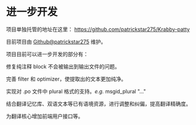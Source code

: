 # 进一步开发

项目单独托管的地址在这里： [https://github.com/patrickstar275/Krabby-patty ](https://github.com/patrickstar275/Krabby-patty)

目前项目由 [Github@patrickstar275](https://github.com/patrickstar275) 维护。

项目目前可以进一步开发的部分有：

修复纯注释 block 不会被输出到输出文件的问题。

完善 filter 和 optimizer，使提取出的文本更加纯净。

实现对 .po 文件中 plural 格式的支持。*e.g.* msgid_plural "..."

结合翻译记忆库、双语文本等已有语境资源，进行调整和纠偏，提高翻译精确度。

为翻译核心增加前端用户接口等。